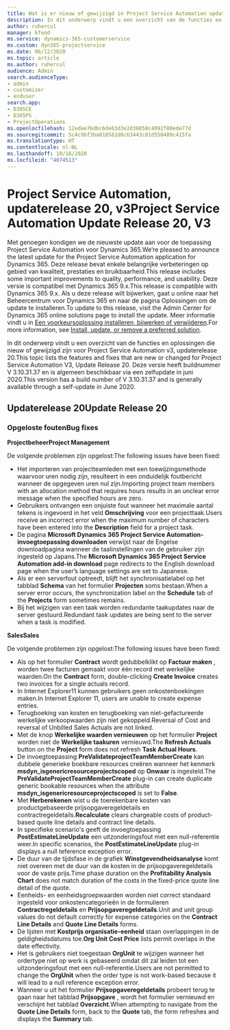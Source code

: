 ```yaml
---
title: Wat is er nieuw of gewijzigd in Project Service Automation updaterelease 20, v3
description: In dit onderwerp vindt u een overzicht van de functies en oplossingen die beschikbaar zijn voor Project Service Automation updaterelease 20, v3
author: ruhercul
manager: kfend
ms.service: dynamics-365-customerservice
ms.custom: dyn365-projectservice
ms.date: 06/12/2020
ms.topic: article
ms.author: ruhercul
audience: Admin
search.audienceType:
- admin
- customizer
- enduser
search.app:
- D365CE
- D365PS
- ProjectOperations
ms.openlocfilehash: 12edae76dbc6de63d3e2d36058c4092f80ede77d
ms.sourcegitcommit: 5c4c9bf3ba018562d6cb3443c01d550489c415fa
ms.translationtype: HT
ms.contentlocale: nl-NL
ms.lasthandoff: 10/16/2020
ms.locfileid: "4074513"
---
```

# <a name="project-service-automation-update-release-20-v3"></a><span data-ttu-id="89014-103">Project Service Automation, updaterelease 20, v3</span><span class="sxs-lookup"><span data-stu-id="89014-103">Project Service Automation Update Release 20, V3</span></span>

<span data-ttu-id="89014-104">Met genoegen kondigen we de nieuwste update aan voor de toepassing Project Service Automation voor Dynamics 365.</span><span class="sxs-lookup"><span data-stu-id="89014-104">We’re pleased to announce the latest update for the Project Service Automation application for Dynamics 365.</span></span> <span data-ttu-id="89014-105">Deze release bevat enkele belangrijke verbeteringen op gebied van kwaliteit, prestaties en bruikbaarheid.</span><span class="sxs-lookup"><span data-stu-id="89014-105">This release includes some important improvements to quality, performance, and usability.</span></span> <span data-ttu-id="89014-106">Deze versie is compatibel met Dynamics 365 9.x.</span><span class="sxs-lookup"><span data-stu-id="89014-106">This release is compatible with Dynamics 365 9.x.</span></span> <span data-ttu-id="89014-107">Als u deze release wilt bijwerken, gaat u online naar het Beheercentrum voor Dynamics 365 en naar de pagina Oplossingen om de update te installeren.</span><span class="sxs-lookup"><span data-stu-id="89014-107">To update to this release, visit the Admin Center for Dynamics 365 online solutions page to install the update.</span></span> <span data-ttu-id="89014-108">Meer informatie vindt u in [Een voorkeursoplossing installeren, bijwerken of verwijderen](https://docs.microsoft.com/power-platform/admin/install-remove-preferred-solution).</span><span class="sxs-lookup"><span data-stu-id="89014-108">For more information, see [Install, update, or remove a preferred solution](https://docs.microsoft.com/power-platform/admin/install-remove-preferred-solution).</span></span>

<span data-ttu-id="89014-109">In dit onderwerp vindt u een overzicht van de functies en oplossingen die nieuw of gewijzigd zijn voor Project Service Automation v3, updaterelease 20.</span><span class="sxs-lookup"><span data-stu-id="89014-109">This topic lists the features and fixes that are new or changed for Project Service Automation V3, Update Release 20.</span></span> <span data-ttu-id="89014-110">Deze versie heeft buildnummer V 3.10.31.37 en is algemeen beschikbaar via een zelfupdate in juni 2020.</span><span class="sxs-lookup"><span data-stu-id="89014-110">This version has a build number of V 3.10.31.37 and is generally available through a self-update in June 2020.</span></span>

## <a name="update-release-20"></a><span data-ttu-id="89014-111">Updaterelease 20</span><span class="sxs-lookup"><span data-stu-id="89014-111">Update Release 20</span></span>

### <a name="bug-fixes"></a><span data-ttu-id="89014-112">Opgeloste fouten</span><span class="sxs-lookup"><span data-stu-id="89014-112">Bug fixes</span></span>

<span data-ttu-id="89014-113">**Projectbeheer**</span><span class="sxs-lookup"><span data-stu-id="89014-113">**Project Management**</span></span>

<span data-ttu-id="89014-114">De volgende problemen zijn opgelost:</span><span class="sxs-lookup"><span data-stu-id="89014-114">The following issues have been fixed:</span></span>

- <span data-ttu-id="89014-115">Het importeren van projectteamleden met een toewijzingsmethode waarvoor uren nodig zijn, resulteert in een onduidelijk foutbericht wanneer de opgegeven uren nul zijn.</span><span class="sxs-lookup"><span data-stu-id="89014-115">Importing project team members with an allocation method that requires hours results in an unclear error message when the specified hours are zero.</span></span>
- <span data-ttu-id="89014-116">Gebruikers ontvangen een onjuiste fout wanneer het maximale aantal tekens is ingevoerd in het veld **Omschrijving** voor een projecttaak.</span><span class="sxs-lookup"><span data-stu-id="89014-116">Users receive an incorrect error when the maximum number of characters have been entered into the **Description** field for a project task.</span></span>
- <span data-ttu-id="89014-117">De pagina **Microsoft Dynamics 365 Project Service Automation-invoegtoepassing downloaden** verwijst naar de Engelse downloadpagina wanneer de taalinstellingen van de gebruiker zijn ingesteld op Japans.</span><span class="sxs-lookup"><span data-stu-id="89014-117">The **Microsoft Dynamics 365 Project Service Automation add-in download** page redirects to the English download page when the user’s language settings are set to Japanese.</span></span>
- <span data-ttu-id="89014-118">Als er een serverfout optreedt, blijft het synchronisatielabel op het tabblad **Schema** van het formulier **Projecten** soms bestaan.</span><span class="sxs-lookup"><span data-stu-id="89014-118">When a server error occurs, the synchronization label on the **Schedule** tab of the **Projects** form sometimes remains.</span></span>
- <span data-ttu-id="89014-119">Bij het wijzigen van een taak worden redundante taakupdates naar de server gestuurd.</span><span class="sxs-lookup"><span data-stu-id="89014-119">Redundant task updates are being sent to the server when a task is modified.</span></span>

<span data-ttu-id="89014-120">**Sales**</span><span class="sxs-lookup"><span data-stu-id="89014-120">**Sales**</span></span>

<span data-ttu-id="89014-121">De volgende problemen zijn opgelost:</span><span class="sxs-lookup"><span data-stu-id="89014-121">The following issues have been fixed:</span></span>

- <span data-ttu-id="89014-122">Als op het formulier **Contract** wordt gedubbelklikt op **Factuur maken** , worden twee facturen gemaakt voor één record met werkelijke waarden.</span><span class="sxs-lookup"><span data-stu-id="89014-122">On the **Contract** form, double-clicking **Create Invoice** creates two invoices for a single actuals record.</span></span>
- <span data-ttu-id="89014-123">In Internet Explorer11 kunnen gebruikers geen onkostenboekingen maken.</span><span class="sxs-lookup"><span data-stu-id="89014-123">In Internet Explorer 11, users are unable to create expense entries.</span></span>
- <span data-ttu-id="89014-124">Terugboeking van kosten en terugboeking van niet-gefactureerde werkelijke verkoopwaarden zijn niet gekoppeld.</span><span class="sxs-lookup"><span data-stu-id="89014-124">Reversal of Cost and reversal of Unbilled Sales Actuals are not linked.</span></span>
- <span data-ttu-id="89014-125">Met de knop **Werkelijke waarden vernieuwen** op het formulier **Project** worden niet de **Werkelijke taakuren** vernieuwd.</span><span class="sxs-lookup"><span data-stu-id="89014-125">The **Refresh Actuals** button on the **Project** form does not refresh **Task Actual Hours**.</span></span>
- <span data-ttu-id="89014-126">De invoegtoepassing **PreValidateprojectTeamMemberCreate** kan dubbele generieke boekbare resources creëren wanneer het kenmerk **msdyn_isgenericresourceprojectscoped** op **Onwaar** is ingesteld.</span><span class="sxs-lookup"><span data-stu-id="89014-126">The **PreValidateProjectTeamMemberCreate** plug-in can create duplicate generic bookable resources when the attribute **msdyn_isgenericresourceprojectscoped** is set to **False**.</span></span>
- <span data-ttu-id="89014-127">Met **Herberekenen** wist u de toerekenbare kosten van productgebaseerde prijsopgaveregeldetails en contractregeldetails.</span><span class="sxs-lookup"><span data-stu-id="89014-127">**Recalculate** clears chargeable costs of product-based quote line details and contract line details.</span></span>
- <span data-ttu-id="89014-128">In specifieke scenario's geeft de invoegtoepassing **PostEstimateLineUpdate** een uitzonderingsfout met een null-referentie weer.</span><span class="sxs-lookup"><span data-stu-id="89014-128">In specific scenarios, the **PostEstimateLineUpdate** plug-in displays a null teference exception error.</span></span>
- <span data-ttu-id="89014-129">De duur van de tijdsfase in de grafiek **Winstgevendheidsanalyse** komt niet overeen met de duur van de kosten in de prijsopgaveregeldetails voor de vaste prijs.</span><span class="sxs-lookup"><span data-stu-id="89014-129">Time phase duration on the **Profitability Analysis Chart** does not match duration of the costs in the fixed-price quote line detail of the quote.</span></span>
- <span data-ttu-id="89014-130">Eenheids- en eenheidsgroepwaarden worden niet correct standaard ingesteld voor onkostencategorieën in de formulieren **Contractregeldetails** en **Prijsopgaveregeldetails**.</span><span class="sxs-lookup"><span data-stu-id="89014-130">Unit and unit group values do not default correctly for expense categories on the **Contract Line Details** and **Quote Line Details** forms.</span></span>
- <span data-ttu-id="89014-131">De lijsten met **Kostprijs organisatie-eenheid** staan overlappingen in de geldigheidsdatums toe.</span><span class="sxs-lookup"><span data-stu-id="89014-131">**Org Unit Cost Price** lists permit overlaps in the date effectivity.</span></span>
- <span data-ttu-id="89014-132">Het is gebruikers niet toegestaan **OrgUnit** te wijzigen wanneer het ordertype niet op werk is gebaseerd omdat dit zal leiden tot een uitzonderingsfout met een null-referentie.</span><span class="sxs-lookup"><span data-stu-id="89014-132">Users are not permitted to change the **OrgUnit** when the order type is not work-based because it will lead to a null reference exception error.</span></span>
- <span data-ttu-id="89014-133">Wanneer u uit het formulier **Prijsopgaveregeldetails** probeert terug te gaan naar het tabblad **Prijsopgave** , wordt het formulier vernieuwd en verschijnt het tabblad **Overzicht**.</span><span class="sxs-lookup"><span data-stu-id="89014-133">When attempting to navigate from the **Quote Line Details** form, back to the **Quote** tab, the form refreshes and displays the **Summary** tab.</span></span>

